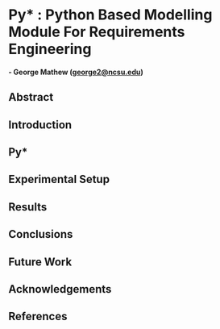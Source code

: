 # Py* : Python Based Modelling Module For Requirements Engineering
#### - George Mathew (george2@ncsu.edu)

## Abstract

## Introduction

## Py*

## Experimental Setup

## Results

## Conclusions

## Future Work

## Acknowledgements

## References

